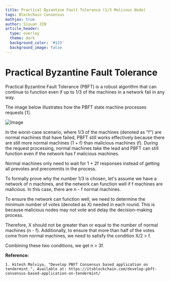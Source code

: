 ```yaml
---
title: Practical Byzantine Fault Tolerance (1/3 Malicous Node)
tags: Blockchain Consensus
mathjax: true
author: Siyuan JIN
article_header:
  type: overlay
  theme: dark
  background_color: '#123'
  background_image: false
---
```

# Practical Byzantine Fault Tolerance 
Practical Byzantine Fault Tolerance (PBFT) is a robust algorithm that can continue to function even if up to 1/3 of the machines in a network fail in any way.

The image below illustrates how the PBFT state machine processes requests [1].

![Image](/assets/images/posts/PBFT/state_machine.png "PBFT State Machine")

In the worst-case scenario, where 1/3 of the machines (denoted as "f") are normal machines that have failed, PBFT still works effectively because there are still more normal machines (1 + f) than malicious machines (f). During the request processing, normal machines take the lead and PBFT can still function even if the network has f malicious machines.

Normal machines only need to wait for 1 + 2f responses instead of getting all prevotes and precommits in the process.

To formally prove why the number 1/3 is chosen, let's assume we have a network of n machines, and the network can function well if f machines are malicious. In this case, there are n - f normal machines.

To ensure the network can function well, we need to determine the minimum number of votes (denoted as X) needed in each round. This is because malicious nodes may not vote and delay the decision-making process.

Therefore, X should not be greater than or equal to the number of normal machines (n - f). Additionally, to ensure that more than half of the votes come from normal machines, we need to satisfy the condition X/2 > f.

Combining these two conditions, we get n > 3f.

**Reference:**

`1. Hitesh Malviya, "Develop PBFT Consensus based application on tendermint.", Available at: https://itsblockchain.com/develop-pbft-consensus-based-application-on-tendermint/`